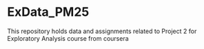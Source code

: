 ExData_PM25
===========

This repository holds data and assignments related to Project 2 for Exploratory Analysis course from coursera
